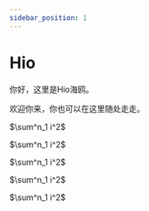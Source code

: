 ```yaml
---
sidebar_position: 1
---
```


# Hio

你好，这里是Hio海鸥。

欢迎你来，你也可以在这里随处走走。





$\sum^n_1 i^2$

$\sum^n_1 i^2$

$\sum^n_1 i^2$

$\sum^n_1 i^2$

$\sum^n_1 i^2$
